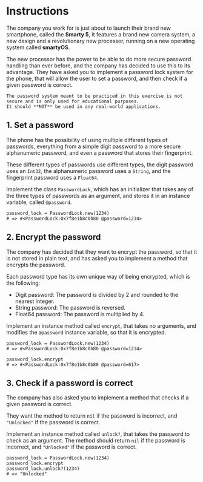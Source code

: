 # Instructions

The company you work for is just about to launch their brand new smartphone, called the **Smarty 5**, it features a brand new camera system, a new design and a revolutionary new processor, running on a new operating system called **smartyOS**.

The new processor has the power to be able to do more secure password handling than ever before, and the company has decided to use this to its advantage.
They have asked you to implement a password lock system for the phone, that will allow the user to set a password, and then check if a given password is correct.

```exercism/caution
The password system meant to be practiced in this exercise is not secure and is only used for educational purposes.
It should **NOT** be used in any real-world applications.
```

## 1. Set a password

The phone has the possibility of using multiple different types of passwords, everything from a simple digit password to a more secure alphanumeric password, and even a password that stores their fingerprint.

These different types of passwords use different types, the digit password uses an `Int32`, the alphanumeric password uses a `String`, and the fingerprint password uses a `Float64`.

Implement the class `PasswordLock`, which has an initializer that takes any of the three types of passwords as an argument, and stores it in an instance variable, called `@password`.

```crystal
password_lock = PasswordLock.new(1234)
# => #<PasswordLock:0x7f8e1b8c0b80 @password=1234>
```

## 2. Encrypt the password

The company has decided that they want to encrypt the password, so that it is not stored in plain text, and has asked you to implement a method that encrypts the password.

Each password type has its own unique way of being encrypted, which is the following:

- Digit password: The password is divided by 2 and rounded to the nearest integer.
- String password: The password is reversed.
- Float64 password: The password is multiplied by 4.

Implement an instance method called `encrypt`, that takes no arguments, and modifies the `@password` instance variable, so that it is encrypted.

```crystal
password_lock = PasswordLock.new(1234)
# => #<PasswordLock:0x7f8e1b8c0b80 @password=1234>

password_lock.encrypt
# => #<PasswordLock:0x7f8e1b8c0b80 @password=617>
```

## 3. Check if a password is correct

The company has also asked you to implement a method that checks if a given password is correct.

They want the method to return `nil` if the password is incorrect, and `"Unlocked"` if the password is correct.

Implement an instance method called `unlock?`, that takes the password to check as an argument.
The method should return `nil` if the password is incorrect, and `"Unlocked"` if the password is correct.

```crystal
password_lock = PasswordLock.new(1234)
password_lock.encrypt
password_lock.unlock?(1234)
# => "Unlocked"
```
